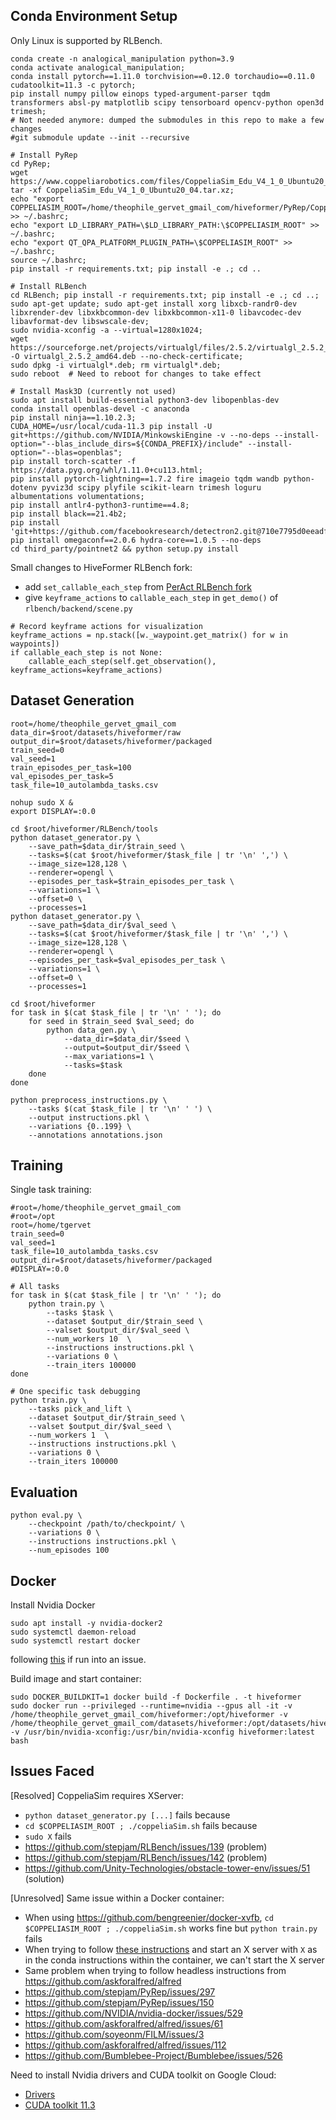 ## Conda Environment Setup

Only Linux is supported by RLBench.
```
conda create -n analogical_manipulation python=3.9
conda activate analogical_manipulation;
conda install pytorch==1.11.0 torchvision==0.12.0 torchaudio==0.11.0 cudatoolkit=11.3 -c pytorch;
pip install numpy pillow einops typed-argument-parser tqdm transformers absl-py matplotlib scipy tensorboard opencv-python open3d trimesh;
# Not needed anymore: dumped the submodules in this repo to make a few changes
#git submodule update --init --recursive

# Install PyRep
cd PyRep; 
wget https://www.coppeliarobotics.com/files/CoppeliaSim_Edu_V4_1_0_Ubuntu20_04.tar.xz; 
tar -xf CoppeliaSim_Edu_V4_1_0_Ubuntu20_04.tar.xz;
echo "export COPPELIASIM_ROOT=/home/theophile_gervet_gmail_com/hiveformer/PyRep/CoppeliaSim_Edu_V4_1_0_Ubuntu20_04" >> ~/.bashrc; 
echo "export LD_LIBRARY_PATH=\$LD_LIBRARY_PATH:\$COPPELIASIM_ROOT" >> ~/.bashrc;
echo "export QT_QPA_PLATFORM_PLUGIN_PATH=\$COPPELIASIM_ROOT" >> ~/.bashrc;
source ~/.bashrc;
pip install -r requirements.txt; pip install -e .; cd ..

# Install RLBench
cd RLBench; pip install -r requirements.txt; pip install -e .; cd ..;
sudo apt-get update; sudo apt-get install xorg libxcb-randr0-dev libxrender-dev libxkbcommon-dev libxkbcommon-x11-0 libavcodec-dev libavformat-dev libswscale-dev;
sudo nvidia-xconfig -a --virtual=1280x1024;
wget https://sourceforge.net/projects/virtualgl/files/2.5.2/virtualgl_2.5.2_amd64.deb/download -O virtualgl_2.5.2_amd64.deb --no-check-certificate;
sudo dpkg -i virtualgl*.deb; rm virtualgl*.deb;
sudo reboot  # Need to reboot for changes to take effect

# Install Mask3D (currently not used)
sudo apt install build-essential python3-dev libopenblas-dev
conda install openblas-devel -c anaconda
pip install ninja==1.10.2.3;
CUDA_HOME=/usr/local/cuda-11.3 pip install -U git+https://github.com/NVIDIA/MinkowskiEngine -v --no-deps --install-option="--blas_include_dirs=${CONDA_PREFIX}/include" --install-option="--blas=openblas";
pip install torch-scatter -f https://data.pyg.org/whl/1.11.0+cu113.html;
pip install pytorch-lightning==1.7.2 fire imageio tqdm wandb python-dotenv pyviz3d scipy plyfile scikit-learn trimesh loguru albumentations volumentations;
pip install antlr4-python3-runtime==4.8;
pip install black==21.4b2;
pip install 'git+https://github.com/facebookresearch/detectron2.git@710e7795d0eeadf9def0e7ef957eea13532e34cf';
pip install omegaconf==2.0.6 hydra-core==1.0.5 --no-deps
cd third_party/pointnet2 && python setup.py install
```

Small changes to HiveFormer RLBench fork:
* add `set_callable_each_step` from [PerAct RLBench fork](https://github.com/MohitShridhar/RLBench/blob/peract/rlbench/action_modes/arm_action_modes.py)
* give `keyframe_actions` to `callable_each_step` in `get_demo()` of `rlbench/backend/scene.py`
```
# Record keyframe actions for visualization
keyframe_actions = np.stack([w._waypoint.get_matrix() for w in waypoints])
if callable_each_step is not None:
    callable_each_step(self.get_observation(), keyframe_actions=keyframe_actions)
```

## Dataset Generation

```
root=/home/theophile_gervet_gmail_com
data_dir=$root/datasets/hiveformer/raw
output_dir=$root/datasets/hiveformer/packaged
train_seed=0
val_seed=1
train_episodes_per_task=100
val_episodes_per_task=5
task_file=10_autolambda_tasks.csv

nohup sudo X &
export DISPLAY=:0.0

cd $root/hiveformer/RLBench/tools
python dataset_generator.py \
    --save_path=$data_dir/$train_seed \
    --tasks=$(cat $root/hiveformer/$task_file | tr '\n' ',') \
    --image_size=128,128 \
    --renderer=opengl \
    --episodes_per_task=$train_episodes_per_task \
    --variations=1 \
    --offset=0 \
    --processes=1
python dataset_generator.py \
    --save_path=$data_dir/$val_seed \
    --tasks=$(cat $root/hiveformer/$task_file | tr '\n' ',') \
    --image_size=128,128 \
    --renderer=opengl \
    --episodes_per_task=$val_episodes_per_task \
    --variations=1 \
    --offset=0 \
    --processes=1

cd $root/hiveformer
for task in $(cat $task_file | tr '\n' ' '); do
    for seed in $train_seed $val_seed; do
        python data_gen.py \
            --data_dir=$data_dir/$seed \
            --output=$output_dir/$seed \
            --max_variations=1 \
            --tasks=$task
    done
done

python preprocess_instructions.py \
    --tasks $(cat $task_file | tr '\n' ' ') \
    --output instructions.pkl \
    --variations {0..199} \
    --annotations annotations.json
```

## Training

Single task training:
```
#root=/home/theophile_gervet_gmail_com
#root=/opt
root=/home/tgervet
train_seed=0
val_seed=1
task_file=10_autolambda_tasks.csv
output_dir=$root/datasets/hiveformer/packaged
#DISPLAY=:0.0

# All tasks
for task in $(cat $task_file | tr '\n' ' '); do
    python train.py \
        --tasks $task \
        --dataset $output_dir/$train_seed \
        --valset $output_dir/$val_seed \
        --num_workers 10  \
        --instructions instructions.pkl \
        --variations 0 \
        --train_iters 100000
done

# One specific task debugging
python train.py \
    --tasks pick_and_lift \
    --dataset $output_dir/$train_seed \
    --valset $output_dir/$val_seed \
    --num_workers 1  \
    --instructions instructions.pkl \
    --variations 0 \
    --train_iters 100000
```

## Evaluation

```
python eval.py \
    --checkpoint /path/to/checkpoint/ \
    --variations 0 \
    --instructions instructions.pkl \
    --num_episodes 100
```

## Docker

Install Nvidia Docker
```
sudo apt install -y nvidia-docker2
sudo systemctl daemon-reload
sudo systemctl restart docker
```
following [this](https://github.com/NVIDIA/nvidia-docker/issues/953) if run into an issue.

Build image and start container:
```
sudo DOCKER_BUILDKIT=1 docker build -f Dockerfile . -t hiveformer
sudo docker run --privileged --runtime=nvidia --gpus all -it -v /home/theophile_gervet_gmail_com/hiveformer:/opt/hiveformer -v /home/theophile_gervet_gmail_com/datasets/hiveformer:/opt/datasets/hiveformer -v /usr/bin/nvidia-xconfig:/usr/bin/nvidia-xconfig hiveformer:latest bash
```

## Issues Faced

[Resolved] CoppeliaSim requires XServer:
* `python dataset_generator.py [...]` fails because
* `cd $COPPELIASIM_ROOT ; ./coppeliaSim.sh` fails because
* `sudo X` fails
* https://github.com/stepjam/RLBench/issues/139 (problem)
* https://github.com/stepjam/RLBench/issues/142 (problem)
* https://github.com/Unity-Technologies/obstacle-tower-env/issues/51 (solution)

[Unresolved] Same issue within a Docker container:
* When using https://github.com/bengreenier/docker-xvfb, `cd $COPPELIASIM_ROOT ; ./coppeliaSim.sh` works fine but `python train.py` fails
* When trying to follow [these instructions](https://github.com/stepjam/RLBench/blob/master/README.md#running-headless) and start an X server with `X` as in the conda instructions within the container, we can't start the X server
* Same problem when trying to follow headless instructions from https://github.com/askforalfred/alfred
* https://github.com/stepjam/PyRep/issues/297
* https://github.com/stepjam/PyRep/issues/150
* https://github.com/NVIDIA/nvidia-docker/issues/529
* https://github.com/askforalfred/alfred/issues/61
* https://github.com/soyeonm/FILM/issues/3
* https://github.com/askforalfred/alfred/issues/112
* https://github.com/Bumblebee-Project/Bumblebee/issues/526

Need to install Nvidia drivers and CUDA toolkit on Google Cloud:
* [Drivers](https://cloud.google.com/compute/docs/gpus/install-drivers-gpu)
* [CUDA toolkit 11.3](https://developer.nvidia.com/cuda-11.3.0-download-archive?target_os=Linux&target_arch=x86_64&Distribution=Ubuntu&target_version=20.04&target_type=deb_local)
